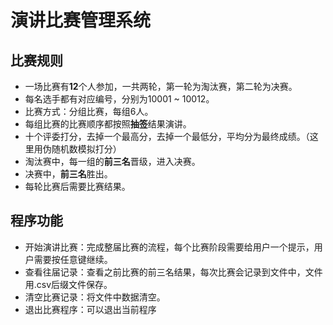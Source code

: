 # 演讲比赛管理系统

## 比赛规则

- 一场比赛有**12**个人参加，一共两轮，第一轮为淘汰赛，第二轮为决赛。
- 每名选手都有对应编号，分别为10001 ~ 10012。
- 比赛方式：分组比赛，每组6人。
- 每组比赛的比赛顺序都按照**抽签**结果演讲。
- 十个评委打分，去掉一个最高分，去掉一个最低分，平均分为最终成绩。（这里用伪随机数模拟打分）
- 淘汰赛中，每一组的**前三名**晋级，进入决赛。
- 决赛中，**前三名**胜出。
- 每轮比赛后需要比赛结果。

## 程序功能

- 开始演讲比赛：完成整届比赛的流程，每个比赛阶段需要给用户一个提示，用户需要按任意键继续。
- 查看往届记录：查看之前比赛的前三名结果，每次比赛会记录到文件中，文件用.csv后缀文件保存。
- 清空比赛记录：将文件中数据清空。
- 退出比赛程序：可以退出当前程序
